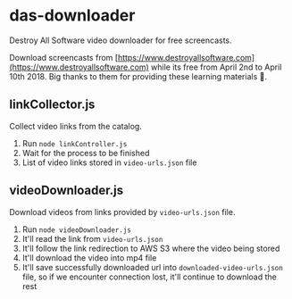 # das-downloader
Destroy All Software video downloader for free screencasts.

Download screencasts from [https://www.destroyallsoftware.com](https://www.destroyallsoftware.com) while its free from April 2nd to April 10th 2018. Big thanks to them for providing these learning materials :bow:.

## linkCollector.js

Collect video links from the catalog.
1. Run `node linkController.js`
2. Wait for the process to be finished
3. List of video links stored in `video-urls.json` file

## videoDownloader.js

Download videos from links provided by `video-urls.json` file.
1. Run `node videoDownloader.js`
2. It'll read the link from `video-urls.json`
3. It'll follow the link redirection to AWS S3 where the video being stored
4. It'll download the video into mp4 file
5. It'll save successfully downloaded url into `downloaded-video-urls.json` file, so if we encounter connection lost, it'll continue to download the rest
